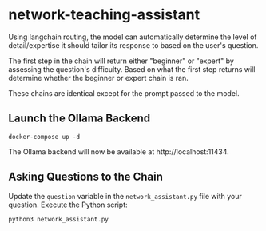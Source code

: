 # network-teaching-assistant
Using langchain routing, the model can automatically determine the level of detail/expertise it should tailor its response to based on the user's question.

The first step in the chain will return either "beginner" or "expert" by assessing the question's difficulty.
Based on what the first step returns will determine whether the beginner or expert chain is ran. 

These chains are identical except for the prompt passed to the model.

## Launch the Ollama Backend
```
docker-compose up -d
```
The Ollama backend will now be available at http://localhost:11434.

## Asking Questions to the Chain
Update the ```question``` variable in the ```network_assistant.py``` file with your question.
Execute the Python script:
```
python3 network_assistant.py
```
